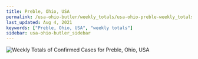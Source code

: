 ```yaml
---
title: Preble, Ohio, USA
permalink: /usa-ohio-butler/weekly_totals/usa-ohio-preble-weekly_totals.html
last_updated: Aug 4, 2021
keywords: ["Preble, Ohio, USA", "weekly totals"]
sidebar: usa-ohio-butler_sidebar
---
```


![Weekly Totals of Confirmed Cases for Preble, Ohio, USA](/covid_tracker/images/graphs/usa-ohio-preble-weekly_totals_graph.png)
